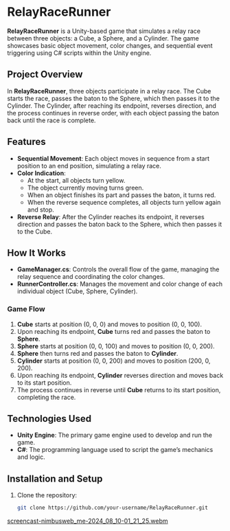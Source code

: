 # RelayRaceRunner

**RelayRaceRunner** is a Unity-based game that simulates a relay race between three objects: a Cube, a Sphere, and a Cylinder. The game showcases basic object movement, color changes, and sequential event triggering using C# scripts within the Unity engine.

## Project Overview

In **RelayRaceRunner**, three objects participate in a relay race. The Cube starts the race, passes the baton to the Sphere, which then passes it to the Cylinder. The Cylinder, after reaching its endpoint, reverses direction, and the process continues in reverse order, with each object passing the baton back until the race is complete.

## Features

- **Sequential Movement**: Each object moves in sequence from a start position to an end position, simulating a relay race.
- **Color Indication**: 
  - At the start, all objects turn yellow.
  - The object currently moving turns green.
  - When an object finishes its part and passes the baton, it turns red.
  - When the reverse sequence completes, all objects turn yellow again and stop.
- **Reverse Relay**: After the Cylinder reaches its endpoint, it reverses direction and passes the baton back to the Sphere, which then passes it to the Cube.

## How It Works

- **GameManager.cs**: Controls the overall flow of the game, managing the relay sequence and coordinating the color changes.
- **RunnerController.cs**: Manages the movement and color change of each individual object (Cube, Sphere, Cylinder).

### Game Flow

1. **Cube** starts at position (0, 0, 0) and moves to position (0, 0, 100).
2. Upon reaching its endpoint, **Cube** turns red and passes the baton to **Sphere**.
3. **Sphere** starts at position (0, 0, 100) and moves to position (0, 0, 200).
4. **Sphere** then turns red and passes the baton to **Cylinder**.
5. **Cylinder** starts at position (0, 0, 200) and moves to position (200, 0, 200).
6. Upon reaching its endpoint, **Cylinder** reverses direction and moves back to its start position.
7. The process continues in reverse until **Cube** returns to its start position, completing the race.

## Technologies Used

- **Unity Engine**: The primary game engine used to develop and run the game.
- **C#**: The programming language used to script the game’s mechanics and logic.

## Installation and Setup

1. Clone the repository:
   ```bash
   git clone https://github.com/your-username/RelayRaceRunner.git

[screencast-nimbusweb_me-2024_08_10-01_21_25.webm](https://github.com/user-attachments/assets/53b96a07-ebfb-410b-81ec-ac03b7135b08)

